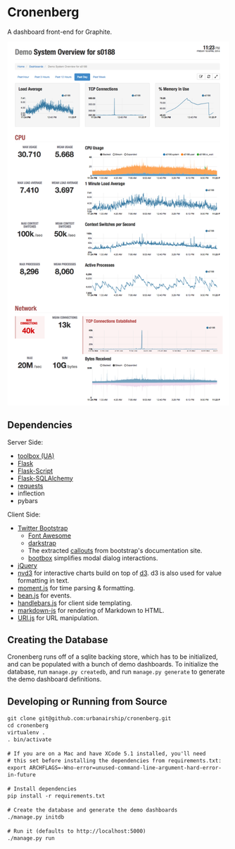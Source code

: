 # Cronenberg

A dashboard front-end for Graphite.

![screenshot](docs/screenshot-single-node-light.png)

## Dependencies ##

Server Side:

* [toolbox (UA)](https://github.com/urbanairship/toolbox)
* [Flask](http://flask.pocoo.org/)
* [Flask-Script](http://packages.python.org/Flask-Script/)
* [Flask-SQLAlchemy](http://pythonhosted.org/Flask-SQLAlchemy/)
* [requests](https://github.com/kennethreitz/requests)
* inflection
* pybars

Client Side:

* [Twitter Bootstrap](http://twitter.github.com/bootstrap)
  * [Font Awesome](http://fortawesome.github.com/Font-Awesome/)
  * [darkstrap](https://github.com/danneu/darkstrap)
  * The extracted
    [callouts](https://gist.github.com/matthiasg/6153853) from
    bootstrap's documentation site.
  * [bootbox](http://bootboxjs.com/) simplifies modal dialog interactions.
* [jQuery](http://jquery.com/)
* [nvd3](https://github.com/novus/nvd3) for interactive charts build
  on top of [d3](http://d3js.org). d3 is also used for value
  formatting in text.
* [moment.js](http://momentjs.com/) for time parsing & formatting.
* [bean.js](https://github.com/fat/bean) for events.
* [handlebars.js](http://handlebarsjs.com/) for client side templating.
* [markdown-js](https://github.com/evilstreak/markdown-js) for rendering of Markdown to HTML.
* [URI.js](https://github.com/medialize/URI.js) for URL manipulation.

## Creating the Database

Cronenberg runs off of a sqlite backing store, which has to be
initialized, and can be populated with a bunch of demo dashboards. To
initialize the database, run ``manage.py createdb``, and run
``manage.py generate`` to generate the demo dashboard definitions.

## Developing or Running from Source ##

```shell
git clone git@github.com:urbanairship/cronenberg.git
cd cronenberg
virtualenv .
. bin/activate

# If you are on a Mac and have XCode 5.1 installed, you'll need
# this set before installing the dependencies from requirements.txt:
export ARCHFLAGS=-Wno-error=unused-command-line-argument-hard-error-in-future

# Install dependencies
pip install -r requirements.txt

# Create the database and generate the demo dashboards
./manage.py initdb

# Run it (defaults to http://localhost:5000)
./manage.py run
```
